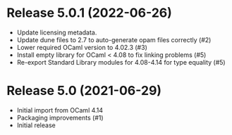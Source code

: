# Release 5.0.1 (2022-06-26)

- Update licensing metadata.
- Update dune files to 2.7 to auto-generate opam files correctly (#2)
- Lower required OCaml version to 4.02.3 (#3)
- Install empty library for OCaml < 4.08 to fix linking problems (#5)
- Re-export Standard Library modules for 4.08-4.14 for type equality (#5)

# Release 5.0  (2021-06-29)

- Initial import from OCaml 4.14
- Packaging improvements (#1)
- Initial release

